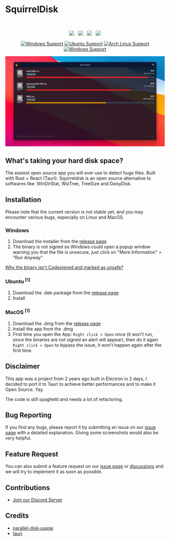 # SquirrelDisk

<br>

<p align="center">
    <a href="https://github.com/adileo/squirreldisk"><img src="https://img.shields.io/github/v/release/adileo/squirreldisk?color=%23ff00a0&include_prereleases&label=version&sort=semver&style=flat-square"></a>
     &nbsp;
      <a href="https://github.com/adileo/squirreldisk"><img src="https://shields.io/badge/-ALPHA-orange?color=%23ff00a0&include_prereleases&label=status&sort=semver&style=flat-square"></a>
    &nbsp;
    <a href="https://github.com/adileo/squirreldisk"><img src="https://img.shields.io/badge/built_with-Rust-dca282.svg?style=flat-square"></a>
     &nbsp;
     <a href="https://discord.gg/Xp8QtMM65wk"><img src="https://img.shields.io/badge/Discord-%235865F2.svg?style=flat-square&logo=discord&logoColor=white"></a>
   
</p>

<div align="center">

[![Windows Support](https://img.shields.io/badge/Windows-0078D6?style=for-the-badge&logo=windows&logoColor=white)](https://github.com/adileo/squirreldisk/releases) [![Ubuntu Support](https://img.shields.io/badge/Ubuntu-E95420?style=for-the-badge&logo=ubuntu&logoColor=white)](https://github.com/adileo/squirreldisk/releases) [![Arch Linux Support](https://img.shields.io/badge/Arch_Linux-1793D1?style=for-the-badge&logo=arch-linux&logoColor=white)](https://github.com/adileo/squirreldisk/releases) [![Windows Support](https://img.shields.io/badge/MACOS-adb8c5?style=for-the-badge&logo=macos&logoColor=white)](https://github.com/adileo/squirreldisk/releases)

</div>

![Screenshot](/public/squirrel-demo.gif)

## What's taking your hard disk space?

The easiest open source app you will ever use to detect huge files. Built with Rust + React (Tauri).
Squirreldisk is an open source alternative to softwares like: WinDirStat, WizTree, TreeSize and DaisyDisk.

## Installation
Please note that the current version is not stable yet, and you may encounter various bugs, especially on Linux and MacOS.

### Windows
1. Download the installer from the [release page](https://github.com/adileo/squirreldisk/releases)
2. The binary is not signed so Windows could open a popup window warning you that the file is unsecure, just click on "More Information" > "Run Anyway"

[Why the binary isn't Codesigned and marked as unsafe?](https://news.ycombinator.com/item?id=19330062)

### Ubuntu <sup>[1]</sup>
1. Download the .deb package from the [release page](https://github.com/adileo/squirreldisk/releases)
2. Install

### MacOS <sup>[1]</sup>
1. Download the .dmg from the [release page](https://github.com/adileo/squirreldisk/releases)
2. Install the app from the .dmg
4. First time you open the App: `Right click > Open` once (it won't run, since the binaries are not signed an alert will appear), then do it again `Right click > Open` to bypass the issue, it won't happen again after the first time.

## Disclaimer

This app was a project from 2 years ago built in Electron in 2 days, I decided to port it to Tauri to achieve better performances and to make it Open Source. Yay.

The code is still spaghetti and needs a lot of refactoring.

## Bug Reporting

If you find any bugs, please report it by submitting an issue on our [issue page](https://github.com/adileo/squirreldisk/issues) with a detailed explanation. Giving some screenshots would also be very helpful.

## Feature Request

You can also submit a feature request on our [issue page](https://github.com/adileo/squirreldisk/issues) or [discussions](https://github.com/adileo/squirreldisk/discussions) and we will try to implement it as soon as possible.

## Contributions

- [Join our Discord Server](https://discord.gg/Xp8QtMM65w)

## Credits

- [parallel-disk-usage](https://github.com/KSXGitHub/parallel-disk-usage)
- [tauri](https://github.com/tauri-apps/tauri)
